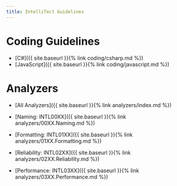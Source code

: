 ```yaml
---
title: IntelliTect Guidelines
---
```


Coding Guidelines
================
* [C#]({{ site.baseurl }}{% link coding/csharp.md %})
* [JavaScript]({{ site.baseurl }}{% link coding/javascript.md %})

Analyzers
=========
- [All Analyzers]({{ site.baseurl }}{% link analyzers/index.md %})

- [Naming: INTL00XX]({{ site.baseurl }}{% link analyzers/00XX.Naming.md %})
- [Formatting: INTL01XX]({{ site.baseurl }}{% link analyzers/01XX.Formatting.md %})
- [Reliability: INTL02XX]({{ site.baseurl }}{% link analyzers/02XX.Reliability.md %})
- [Performance: INTL03XX]({{ site.baseurl }}{% link analyzers/03XX.Performance.md %})
